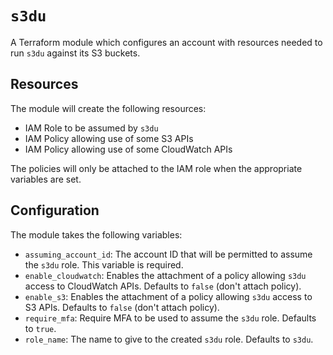 # `s3du`

A Terraform module which configures an account with resources needed to run
`s3du` against its S3 buckets.

## Resources

The module will create the following resources:

  - IAM Role to be assumed by `s3du`
  - IAM Policy allowing use of some S3 APIs
  - IAM Policy allowing use of some CloudWatch APIs

The policies will only be attached to the IAM role when the appropriate
variables are set.

## Configuration

The module takes the following variables:

  - `assuming_account_id`: The account ID that will be permitted to assume the
    `s3du` role. This variable is required.
  - `enable_cloudwatch`: Enables the attachment of a policy allowing `s3du`
    access to CloudWatch APIs. Defaults to `false` (don't attach policy).
  - `enable_s3`: Enables the attachment of a policy allowing `s3du` access to
    S3 APIs. Defaults to `false` (don't attach policy).
  - `require_mfa`: Require MFA to be used to assume the `s3du` role. Defaults
    to `true`.
  - `role_name`: The name to give to the created `s3du` role. Defaults to
    `s3du`.
